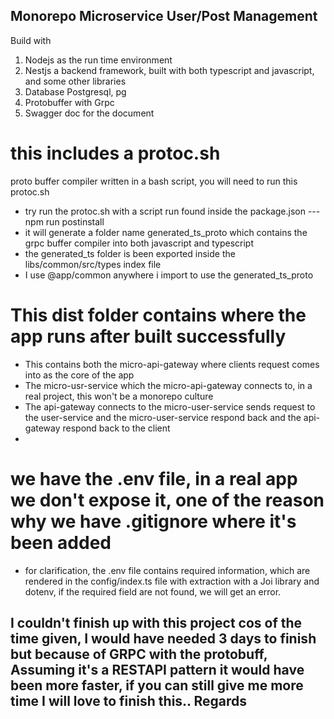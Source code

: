 ## Monorepo Microservice User/Post Management
Build with 
1. Nodejs as the run time environment
2. Nestjs a backend framework, built with both typescript and javascript, and some other libraries
3. Database Postgresql, pg
4. Protobuffer with Grpc
5. Swagger doc for the document 

# this includes a protoc.sh 
proto buffer compiler written in a bash script, you will need to run this protoc.sh 
- try run the protoc.sh with a script run found inside the package.json --- npm run postinstall
- it will generate a folder name generated_ts_proto which contains the grpc buffer compiler into both javascript and typescript
- the generated_ts folder is been exported inside the libs/common/src/types index file 
- I use @app/common anywhere i import to use the generated_ts_proto

# This dist folder contains where the app runs after built successfully
- This contains both the micro-api-gateway where clients request comes into as the core of the app
- The micro-usr-service which the micro-api-gateway connects to, in a real project, this won't be a monorepo culture
- The api-gateway connects to the micro-user-service sends request to the user-service and the micro-user-service respond back and the api-gateway respond back to the client
- 

# we have the .env file, in a real app we don't expose it, one of the reason why we have .gitignore where it's been added 
- for clarification, the .env file contains required information, which are rendered in the config/index.ts file with extraction with a Joi library and dotenv, if the required field are not found, we will get an error.


## I couldn't finish up with this project cos of the time given, I would have needed 3 days to finish but because of GRPC  with the protobuff, Assuming it's a RESTAPI pattern it would have been more faster, if you can still give me more time I will love to finish this.. Regards 
